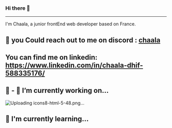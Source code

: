 ### Hi there 👋
----------------------------------------

I'm Chaala, a junior frontEnd web developer based on France.

💬 you Could reach out to me on discord : [chaala](https://discord.com/channels/@me)
----------------------------------------------------------------------------------------

You can find me on linkedin: https://www.linkedin.com/in/chaala-dhif-588335176/
---------------------------------------------------------------------------------




🙌 - 🔭 I’m currently working on...
--------------------------------------
![Uploading icons8-html-5-48.png…]() 



🧠 I'm currently learning...
--------------------------------------





